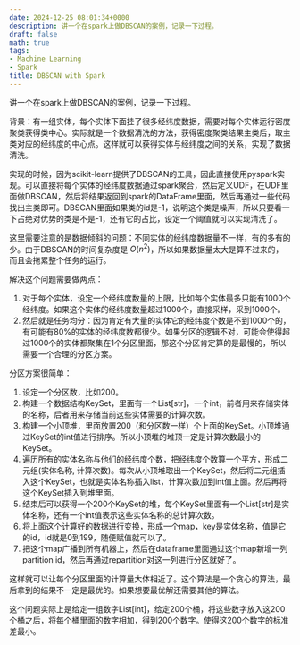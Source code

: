 ```yaml
---
date: 2024-12-25 08:01:34+0000
description: 讲一个在spark上做DBSCAN的案例，记录一下过程。
draft: false
math: true
tags:
- Machine Learning
- Spark
title: DBSCAN with Spark
---
```


讲一个在spark上做DBSCAN的案例，记录一下过程。

<!--more-->

背景：有一组实体，每个实体下面挂了很多经纬度数据，需要对每个实体运行密度聚类获得类中心。实际就是一个数据清洗的方法，获得密度聚类结果主类后，取主类对应的经纬度的中心点。这样就可以获得实体与经纬度之间的关系，实现了数据清洗。

实现的时候，因为scikit-learn提供了DBSCAN的工具，因此直接使用pyspark实现。可以直接将每个实体的经纬度数据通过spark聚合，然后定义UDF，在UDF里面做DBSCAN，然后将结果返回到spark的DataFrame里面，然后再通过一些代码找出主类即可。DBSCAN里面如果类的id是-1，说明这个类是噪声，所以只要看一下占绝对优势的类是不是-1，还有它的占比，设定一个阈值就可以实现清洗了。

这里需要注意的是数据倾斜的问题：不同实体的经纬度数据量不一样，有的多有的少。由于DBSCAN的时间复杂度是 $O(n^2)$，所以如果数据量太大是算不过来的，而且会拖累整个任务的运行。

解决这个问题需要做两点：
1. 对于每个实体，设定一个经纬度数量的上限，比如每个实体最多只能有1000个经纬度。如果这个实体的经纬度数量超过1000个，直接采样，采到1000个。
2. 然后就是任务均分：因为肯定有大量的实体它的经纬度个数是不到1000个的，有可能有80%的实体的经纬度数都很少。如果分区的逻辑不对，可能会使得超过1000个的实体都聚集在1个分区里面，那这个分区肯定算的是最慢的，所以需要一个合理的分区方案。

分区方案很简单：
1. 设定一个分区数，比如200。
2. 构建一个数据结构KeySet，里面有一个List[str]，一个int，前者用来存储实体的名称，后者用来存储当前这些实体需要的计算次数。
3. 构建一个小顶堆，里面放置200（和分区数一样）个上面的KeySet。小顶堆通过KeySet的int值进行排序。所以小顶堆的堆顶一定是计算次数最小的KeySet。
4. 遍历所有的实体名称与他们的经纬度个数，把经纬度个数算一个平方，形成二元组(实体名称, 计算次数)。每次从小顶堆取出一个KeySet，然后将二元组插入这个KeySet，也就是实体名称插入list，计算次数加到int值上面。然后再将这个KeySet插入到堆里面。
5. 结束后可以获得一个200个KeySet的堆，每个KeySet里面有一个List[str]是实体名称，还有一个int值表示这些实体名称的总计算次数。
6. 将上面这个计算好的数据进行变换，形成一个map，key是实体名称，值是它的id，id就是0到199，随便赋值就可以了。
7. 把这个map广播到所有机器上，然后在dataframe里面通过这个map新增一列partition id，然后再通过repartition对这一列进行分区就好了。

这样就可以让每个分区里面的计算量大体相近了。这个算法是一个贪心的算法，最后拿到的结果不一定是最优的。如果想要最优解还需要其他的算法。

这个问题实际上是给定一组数字List[int]，给定200个桶，将这些数字放入这200个桶之后，将每个桶里面的数字相加，得到200个数字。使得这200个数字的标准差最小。
